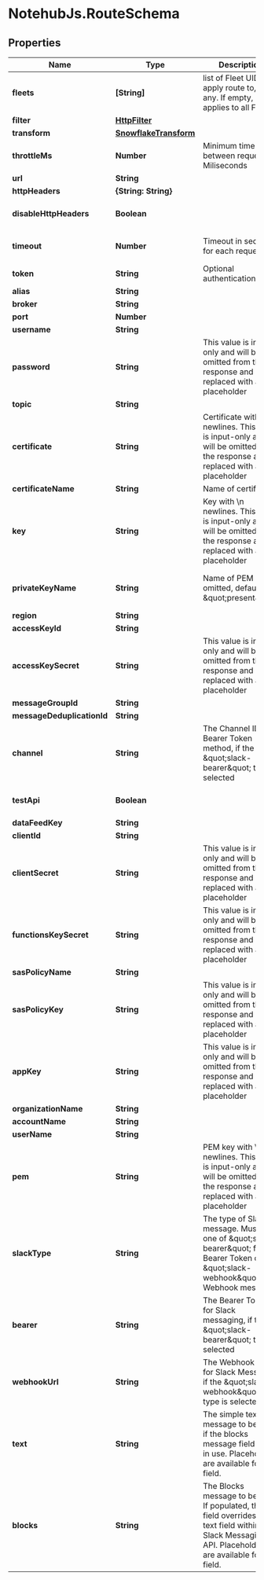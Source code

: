 # NotehubJs.RouteSchema

## Properties

| Name                       | Type                                            | Description                                                                                                                                                 | Notes                                     |
| -------------------------- | ----------------------------------------------- | ----------------------------------------------------------------------------------------------------------------------------------------------------------- | ----------------------------------------- |
| **fleets**                 | **[String]**                                    | list of Fleet UIDs to apply route to, if any. If empty, applies to all Fleets                                                                               | [optional]                                |
| **filter**                 | [**HttpFilter**](HttpFilter.md)                 |                                                                                                                                                             | [optional]                                |
| **transform**              | [**SnowflakeTransform**](SnowflakeTransform.md) |                                                                                                                                                             | [optional]                                |
| **throttleMs**             | **Number**                                      | Minimum time between requests in Miliseconds                                                                                                                | [optional]                                |
| **url**                    | **String**                                      |                                                                                                                                                             | [optional]                                |
| **httpHeaders**            | **{String: String}**                            |                                                                                                                                                             | [optional]                                |
| **disableHttpHeaders**     | **Boolean**                                     |                                                                                                                                                             | [optional] [default to false]             |
| **timeout**                | **Number**                                      | Timeout in seconds for each request                                                                                                                         | [optional] [default to 15]                |
| **token**                  | **String**                                      | Optional authentication token                                                                                                                               | [optional]                                |
| **alias**                  | **String**                                      |                                                                                                                                                             | [optional]                                |
| **broker**                 | **String**                                      |                                                                                                                                                             | [optional]                                |
| **port**                   | **Number**                                      |                                                                                                                                                             | [optional]                                |
| **username**               | **String**                                      |                                                                                                                                                             | [optional]                                |
| **password**               | **String**                                      | This value is input-only and will be omitted from the response and replaced with a placeholder                                                              | [optional]                                |
| **topic**                  | **String**                                      |                                                                                                                                                             | [optional]                                |
| **certificate**            | **String**                                      | Certificate with \\n newlines. This value is input-only and will be omitted from the response and replaced with a placeholder                               | [optional]                                |
| **certificateName**        | **String**                                      | Name of certificate.                                                                                                                                        | [optional]                                |
| **key**                    | **String**                                      | Key with \\n newlines. This value is input-only and will be omitted from the response and replaced with a placeholder                                       | [optional]                                |
| **privateKeyName**         | **String**                                      | Name of PEM key. If omitted, defaults to \&quot;present\&quot;                                                                                              | [optional] [default to &#39;present&#39;] |
| **region**                 | **String**                                      |                                                                                                                                                             | [optional]                                |
| **accessKeyId**            | **String**                                      |                                                                                                                                                             | [optional]                                |
| **accessKeySecret**        | **String**                                      | This value is input-only and will be omitted from the response and replaced with a placeholder                                                              | [optional]                                |
| **messageGroupId**         | **String**                                      |                                                                                                                                                             | [optional]                                |
| **messageDeduplicationId** | **String**                                      |                                                                                                                                                             | [optional]                                |
| **channel**                | **String**                                      | The Channel ID for Bearer Token method, if the \&quot;slack-bearer\&quot; type is selected                                                                  | [optional]                                |
| **testApi**                | **Boolean**                                     |                                                                                                                                                             | [optional] [default to false]             |
| **dataFeedKey**            | **String**                                      |                                                                                                                                                             | [optional]                                |
| **clientId**               | **String**                                      |                                                                                                                                                             | [optional]                                |
| **clientSecret**           | **String**                                      | This value is input-only and will be omitted from the response and replaced with a placeholder                                                              | [optional]                                |
| **functionsKeySecret**     | **String**                                      | This value is input-only and will be omitted from the response and replaced with a placeholder                                                              | [optional]                                |
| **sasPolicyName**          | **String**                                      |                                                                                                                                                             | [optional]                                |
| **sasPolicyKey**           | **String**                                      | This value is input-only and will be omitted from the response and replaced with a placeholder                                                              | [optional]                                |
| **appKey**                 | **String**                                      | This value is input-only and will be omitted from the response and replaced with a placeholder                                                              | [optional]                                |
| **organizationName**       | **String**                                      |                                                                                                                                                             | [optional]                                |
| **accountName**            | **String**                                      |                                                                                                                                                             | [optional]                                |
| **userName**               | **String**                                      |                                                                                                                                                             | [optional]                                |
| **pem**                    | **String**                                      | PEM key with \\n newlines. This value is input-only and will be omitted from the response and replaced with a placeholder                                   | [optional]                                |
| **slackType**              | **String**                                      | The type of Slack message. Must be one of \&quot;slack-bearer\&quot; for Bearer Token or \&quot;slack-webhook\&quot; for Webhook messages                   | [optional]                                |
| **bearer**                 | **String**                                      | The Bearer Token for Slack messaging, if the \&quot;slack-bearer\&quot; type is selected                                                                    | [optional]                                |
| **webhookUrl**             | **String**                                      | The Webhook URL for Slack Messaging if the \&quot;slack-webhook\&quot; type is selected                                                                     | [optional]                                |
| **text**                   | **String**                                      | The simple text message to be sent, if the blocks message field is not in use. Placeholders are available for this field.                                   | [optional]                                |
| **blocks**                 | **String**                                      | The Blocks message to be sent. If populated, this field overrides the text field within the Slack Messaging API. Placeholders are available for this field. | [optional]                                |
